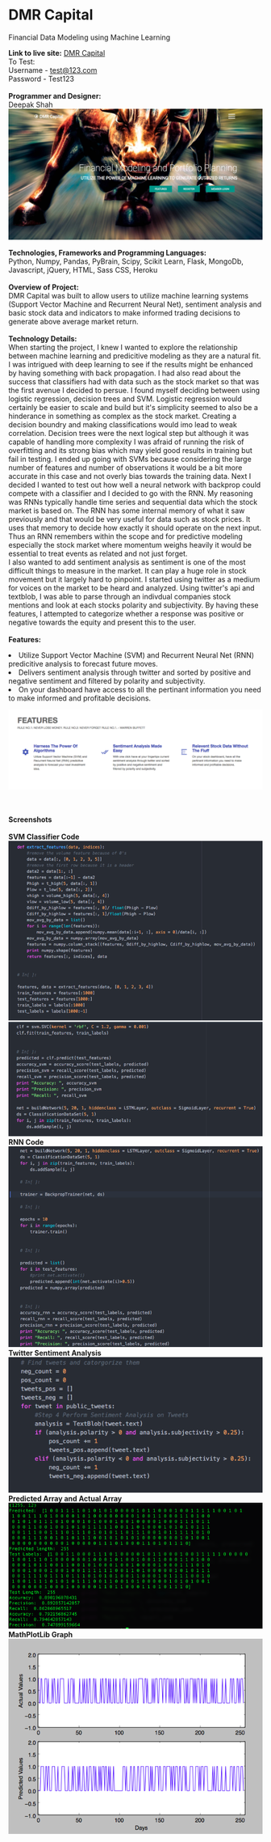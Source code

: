 # DMR Capital
Financial Data Modeling using Machine Learning

<b>Link to live site:</b> <a href='https://financial-modeling-dmr.herokuapp.com/'>DMR Capital</a><br>
To Test: <br>
Username - test@123.com<br>
Password - Test123<br><br>
<b>Programmer and Designer:</b> <br>
Deepak Shah 
![alt tag](https://github.com/Dvshah13/Screens-for-Data-Science-Projects/blob/master/dmr_capital_fp.png?raw=true)

<b>Technologies, Frameworks and Programming Languages:</b><br>
Python, Numpy, Pandas, PyBrain, Scipy, Scikit Learn, Flask, MongoDb, Javascript, jQuery, HTML, Sass CSS, Heroku
<br><br>
<b>Overview of Project:</b><br>
DMR Capital was built to allow users to utilize machine learning systems (Support Vector Machine and Recurrent Neural Net), sentiment analysis and basic stock data and indicators to make informed trading decisions to generate above average market return. 
<br><br>
<b>Technology Details:</b><br>
When starting the project, I knew I wanted to explore the relationship between machine learning and predicitive modeling as they are a natural fit.  I was intrigued with deep learning to see if the results might be enhanced by having something with back propagation.  I had also read about the success that classifiers had with data such as the stock market so that was the first avenue I decided to persue.  I found myself deciding between using logistic regression, decision trees and SVM.  Logistic regression would certainly be easier to scale and build but it's simplicity seemed to also be a hinderance in something as complex as the stock market.  Creating a decision boundry and making classifications would imo lead to weak correlation.  Decision trees were the next logical step but although it was capable of handling more complexity I was afraid of running the risk of overfitting and its strong bias which may yield good results in training but fail in testing.  I ended up going with SVMs because considering the large number of features and number of observations it would be a bit more accurate in this case and not overly bias towards the training data.  Next I decided I wanted to test out how well a neural network with backprop could compete with a classifier and I decided to go with the RNN.  My reasoning was RNNs typically handle time series and sequential data which the stock market is based on.  The RNN has some internal memory of what it saw previously and that would be very useful for data such as stock prices.  It uses that memory to decide how exactly it should operate on the next input. Thus an RNN remembers within the scope and for predictive modeling especially the stock market where momentum weighs heavily it would be essential to treat events as related and not just forget.  <br>
I also wanted to add sentiment analysis as sentiment is one of the most difficult things to measure in the market.  It can play a huge role in stock movement but it largely hard to pinpoint.  I started using twitter as a medium for voices on the market to be heard and analyzed.  Using twitter's api and textblob, I was able to parse through an indivdual companies stock mentions and look at each stocks polarity and subjectivity.  By having these features, I attempted to categorize whether a response was positive or negative towards the equity and present this to the user.
<br><br>
<b>Features:</b>
<li>Utilize Support Vector Machine (SVM) and Recurrent Neural Net (RNN) predicitive analysis to forecast future moves.</li>
<li>Delivers sentiment analysis through twitter and sorted by positive and negative sentiment and filtered by polarity and subjectivity.</li>
<li>On your dashboard have access to all the pertinant information you need to make informed and profitable decisions.</li>

![alt tag](https://github.com/Dvshah13/Screens-for-Data-Science-Projects/blob/master/dmr_screen1.png?raw=true)


<br><br>
<b>Screenshots</b><br><br>
<b>SVM Classifier Code</b><br>
![alt tag](https://github.com/Dvshah13/Screens-for-Data-Science-Projects/blob/master/dmr_screen2.png?raw=true)
![alt tag](https://github.com/Dvshah13/Screens-for-Data-Science-Projects/blob/master/dmr_screen3.png?raw=true)
<br><b>RNN Code</b><br>
![alt tag](https://github.com/Dvshah13/Screens-for-Data-Science-Projects/blob/master/dmr_screen4.png?raw=true)
<br><b>Twitter Sentiment Analysis</b><br>
![alt tag](https://github.com/Dvshah13/Screens-for-Data-Science-Projects/blob/master/dmr_screen5.png?raw=true)
<br><b>Predicted Array and Actual Array</b><br>
![alt tag](https://github.com/Dvshah13/Screens-for-Data-Science-Projects/blob/master/dmr_screen_console.png?raw=true)
<br><b>MathPlotLib Graph</b><br>
![alt tag](https://github.com/Dvshah13/Screens-for-Data-Science-Projects/blob/master/mathplotlib.png?raw=true)
